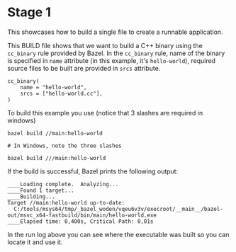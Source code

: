 # Stage 1

This showcases how to build a single file to create a runnable application.

This BUILD file shows that we want to build a C++ binary using the `cc_binary` rule provided by Bazel.
In the `cc_binary` rule, name of the binary is specified in `name` attribute (in this example, it's `hello-world`), required source files to be built are provided in `srcs` attribute.

```
cc_binary(
    name = "hello-world",
    srcs = ["hello-world.cc"],
)
```

To build this example you use (notice that 3 slashes are required in windows)

```
bazel build //main:hello-world

# In Windows, note the three slashes

bazel build ///main:hello-world
```

If the build is successful, Bazel prints the following output:

```
____Loading complete.  Analyzing...
____Found 1 target...
____Building...
Target //main:hello-world up-to-date:
  C:/tools/msys64/tmp/_bazel_woden/vqeu6v3v/execroot/__main__/bazel-out/msvc_x64-fastbuild/bin/main/hello-world.exe
____Elapsed time: 0,400s, Critical Path: 0,01s
```

In the run log above you can see where the executable was built so you can locate it and use it.
